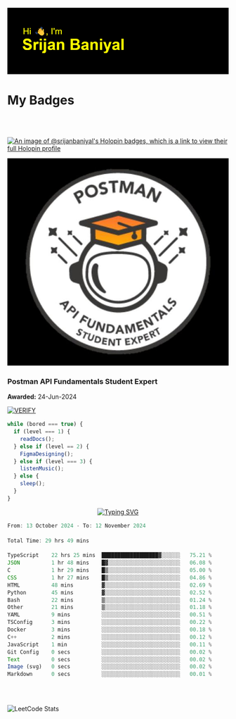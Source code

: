 ![Header](./header.png)

# My Badges

<Br />
<Br />

[![An image of @srijanbaniyal's Holopin badges, which is a link to view their full Holopin profile](https://holopin.me/srijanbaniyal)](https://holopin.io/@srijanbaniyal)

[![Postman API Fundamentals Student Expert](/Postman.jpeg)](https://api.badgr.io/public/assertions/r9BLLy0oTfKJBbkGuDI1zA)

### Postman API Fundamentals Student Expert

**Awarded:** 24-Jun-2024

[![VERIFY](https://img.shields.io/badge/VERIFY-blue)](https://badgecheck.io?url=https%3A%2F%2Fapi.badgr.io%2Fpublic%2Fassertions%2Fr9BLLy0oTfKJBbkGuDI1zA)

```javascript
while (bored === true) {
  if (level === 1) {
    readDocs();
  } else if (level == 2) {
    FigmaDesigning();
  } else if (level === 3) {
    listenMusic();
  } else {
    sleep();
  }
}
```

<p align="center">
  <a href="https://git.io/typing-svg"><img src="https://readme-typing-svg.demolab.com?font=Tilt+Prism&size=30&pause=1000&color=0FF75B&center=true&vCenter=true&width=800&height=80&lines=Time+spent+on+various+Programming+languages" alt="Typing SVG" /></a>
</p>

<!--START_SECTION:waka-->

```TypeScript
From: 13 October 2024 - To: 12 November 2024

Total Time: 29 hrs 49 mins

TypeScript    22 hrs 25 mins  ██████████████████▓░░░░░░   75.21 %
JSON          1 hr 48 mins    █▓░░░░░░░░░░░░░░░░░░░░░░░   06.08 %
C             1 hr 29 mins    █▒░░░░░░░░░░░░░░░░░░░░░░░   05.00 %
CSS           1 hr 27 mins    █▒░░░░░░░░░░░░░░░░░░░░░░░   04.86 %
HTML          48 mins         ▓░░░░░░░░░░░░░░░░░░░░░░░░   02.69 %
Python        45 mins         ▓░░░░░░░░░░░░░░░░░░░░░░░░   02.52 %
Bash          22 mins         ▒░░░░░░░░░░░░░░░░░░░░░░░░   01.24 %
Other         21 mins         ▒░░░░░░░░░░░░░░░░░░░░░░░░   01.18 %
YAML          9 mins          ░░░░░░░░░░░░░░░░░░░░░░░░░   00.51 %
TSConfig      3 mins          ░░░░░░░░░░░░░░░░░░░░░░░░░   00.22 %
Docker        3 mins          ░░░░░░░░░░░░░░░░░░░░░░░░░   00.18 %
C++           2 mins          ░░░░░░░░░░░░░░░░░░░░░░░░░   00.12 %
JavaScript    1 min           ░░░░░░░░░░░░░░░░░░░░░░░░░   00.11 %
Git Config    0 secs          ░░░░░░░░░░░░░░░░░░░░░░░░░   00.02 %
Text          0 secs          ░░░░░░░░░░░░░░░░░░░░░░░░░   00.02 %
Image (svg)   0 secs          ░░░░░░░░░░░░░░░░░░░░░░░░░   00.02 %
Markdown      0 secs          ░░░░░░░░░░░░░░░░░░░░░░░░░   00.01 %
```

<!--END_SECTION:waka-->

<Br />
<Br />

![LeetCode Stats](https://leetcard.jacoblin.cool/Srijan-Baniyal?theme=dark&font=Rasa&ext=contest)
